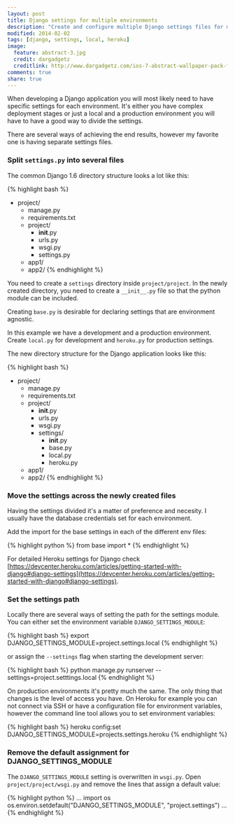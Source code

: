 ```yaml
---
layout: post
title: Django settings for multiple environments
description: "Create and configure multiple Django settings files for multiple environments."
modified: 2014-02-02
tags: [django, settings, local, heroku]
image:
  feature: abstract-3.jpg
  credit: dargadgetz
  creditlink: http://www.dargadgetz.com/ios-7-abstract-wallpaper-pack-for-iphone-5-and-ipod-touch-retina/
comments: true
share: true
---
```



When developing a Django application you will most likely need to have specific settings for each environment. It's either you have complex deployment stages or just a local and a production environment you will have to have a good way to divide the settings.

There are several ways of achieving the end results, however my favorite one is having separate settings files.

### Split `settings.py` into several files
The common Django 1.6 directory structure looks a lot like this:

{% highlight bash %}
- project/
   - manage.py
   - requirements.txt
   - project/
      - __init__.py
      - urls.py
      - wsgi.py
      - settings.py
   - app1/
   - app2/
{% endhighlight %}

You need to create a `settings` directory inside `project/project`. In the newly created directory, you need to create a `__init__.py` file so that the python module can be included.

Creating `base.py` is desirable for declaring settings that are environment agnostic.

In this example we have a development and a production environment. Create `local.py` for development and `heroku.py` for production settings.

The new directory structure for the Django application looks like this:

{% highlight bash %}
- project/
   - manage.py
   - requirements.txt
   - project/
      - __init__.py
      - urls.py
      - wsgi.py
      - settings/
      	  - __init__.py
          - base.py
          - local.py
          - heroku.py
   - app1/
   - app2/
{% endhighlight %}

### Move the settings across the newly created files

Having the settings divided it's a matter of preference and necesity. I usually have the database credentials set for each environment.

Add the import for the base settings in each of the different env files:

{% highlight python %}
from base import *
{% endhighlight %}

For detailed Heroku settings for Django check [https://devcenter.heroku.com/articles/getting-started-with-django#django-settings](https://devcenter.heroku.com/articles/getting-started-with-django#django-settings).

### Set the settings path

Locally there are several ways of setting the path for the settings module. You can either set the environment variable `DJANGO_SETTINGS_MODULE`:

{% highlight bash %}
export DJANGO_SETTINGS_MODULE=project.settings.local
{% endhighlight %}

or assign the `--settings` flag when starting the development server:

{% highlight bash %}
python manage.py runserver --settings=project.setttings.local
{% endhighlight %}

On production environments it's pretty much the same. The only thing that changes is the level of access you have. On Heroku for example you can not connect via SSH or have a configuration file for environment variables, however the command line tool allows you to set environment variables:

{% highlight bash %}
heroku config:set DJANGO_SETTINGS_MODULE=projects.settings.heroku
{% endhighlight %}

### Remove the default assignment for DJANGO_SETTINGS_MODULE

The `DJANGO_SETTINGS_MODULE` setting is overwritten in `wsgi.py`. Open `project/project/wsgi.py` and remove the lines that assign a default value:

{% highlight python %}
...
import os
os.environ.setdefault("DJANGO_SETTINGS_MODULE", "project.settings")
...
{% endhighlight %}